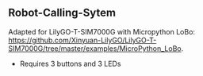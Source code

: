 ## Robot-Calling-Sytem
Adapted for LilyGO-T-SIM7000G with Micropython LoBo: https://github.com/Xinyuan-LilyGO/LilyGO-T-SIM7000G/tree/master/examples/MicroPython_LoBo.

- Requires 3 buttons and 3 LEDs 
